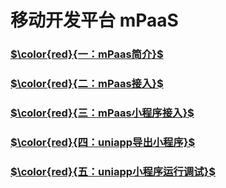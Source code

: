 # 移动开发平台 mPaaS

###   [$\color{red}{一：mPaas简介}$](https://gitee.com/ylyk/technology-share/blob/master/mPaas/mPaasIntroduction.md)


###   [$\color{red}{二：mPaas接入}$](https://gitee.com/ylyk/technology-share/blob/master/mPaas/access.md) 



###   [$\color{red}{三：mPaas小程序接入}$](https://gitee.com/ylyk/technology-share/blob/master/mPaas/tinyApp.md)



###   [$\color{red}{四：uniapp导出小程序}$](https://gitee.com/ylyk/technology-share/blob/master/mPaas/uniapp-xeport-tiny.md) 



###   [$\color{red}{五：uniapp小程序运行调试}$](https://gitee.com/ylyk/technology-share/blob/master/mPaas/uniapp-tiny-debug.md) 

